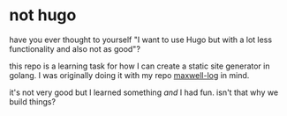 # not hugo 

have you ever thought to yourself "I want to use Hugo but with a lot less functionality and also not as good"? 

this repo is a learning task for how I can create a static site generator in golang. I was originally doing it with my repo [maxwell-log](https://github.com/antonbriganti/maxwell-log) in mind. 

it's not very good but I learned something *and* I had fun. isn't that why we build things? 
